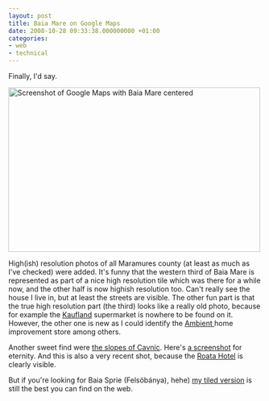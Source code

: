 ```yaml
---
layout: post
title: Baia Mare on Google Maps
date: 2008-10-28 09:33:38.000000000 +01:00
categories:
- web
- technical
---
```

Finally, I'd say.

<a href="http://maps.google.com/maps?f=q&hl=en&geocode=&sll=37.0625,-95.677068&sspn=49.310476,79.101563&ie=UTF8&ll=47.654808,23.568764&spn=0.039892,0.109863&t=h&z=14"><img alt="Screenshot of Google Maps with Baia Mare centered" src="https://content.rusiczki.net/blogpics/google-maps-baia-mare.png" width="500" height="327" style="border:none" class="image"/></a>

High(ish) resolution photos of all Maramures county (at least as much as I've checked) were added. It's funny that the western third of Baia Mare is represented as part of a nice high resolution tile which was there for a while now, and the other half is now highish resolution too. Can't really see the house I live in, but at least the streets are visible. The other fun part is that the true high resolution part (the third) looks like a really old photo, because for example the <a href="http://www.kaufland.ro/Site/start.htm">Kaufland</a> supermarket is nowhere to be found on it. However, the other one is new as I could identify the <a href="http://www.ambient.ro/">Ambient </a>home improvement store among others.

Another sweet find were <a href="http://maps.google.com/maps?f=q&hl=en&geocode=&sll=37.0625,-95.677068&sspn=49.310476,79.101563&ie=UTF8&ll=47.659289,23.888612&spn=0.020638,0.038624&t=h&z=15&iwloc=addr">the slopes of Cavnic</a>. Here's <a href="https://content.rusiczki.net/blogpics/google-maps-the-slopes-at-cavnic.png">a screenshot</a> for eternity. And this is also a very recent shot, because the <a href="http://www.hotelroata.ro/">Roata Hotel</a> is clearly visible.

But if you're looking for Baia Sprie (Felsöbánya), hehe) <a href="http://www.rusiczki.net/2008/05/30/baia-sprie-from-satellite/">my tiled version</a> is still the best you can find on the web.
